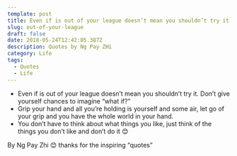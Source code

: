 ```yaml
---
template: post
title: Even if is out of your league doesn’t mean you shouldn’t try it.
slug: out-of-your-league
draft: false
date: 2018-05-24T12:42:05.387Z
description: Quotes by Ng Pay ZHi
category: Life
tags:
  - Quotes
  - Life
---
```

* Even if is out of your league doesn’t mean you shouldn’t try it. Don’t give yourself chances to imagine “what if?”
* Grip your hand and all you’re holding is yourself and some air, let go of your grip and you have the whole world in your hand.
* You don’t have to think about what things you like, just think of the things you don’t like and don’t do it 😊

By Ng Pay Zhi 😊 thanks for the inspiring “quotes”
